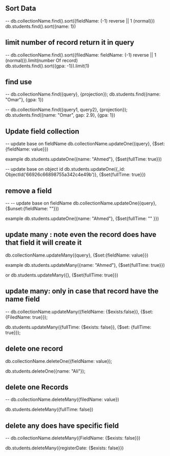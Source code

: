 
## Sort Data

-- db.collectionName.find().sort({fieldName: (-1) reverse || 1 (normal)})
   db.students.find().sort({name: 1})

## limit number of record return it in query
-- db.collectionName.find().sort({filedName: fieldName: (-1) reverse || 1 (normal)}).limit(number Of record)  
   db.students.find().sort({gpa: -1}).limit(1)


## find use

-- 
   db.collectionName.find({query}, {projection});
   db.students.find({name: "Omar"}, {gpa: 1})

-- db.collectionName.find({query1, query2}, {projection});
   db.students.find({name: "Omar", gap: 2.9}, {gpa: 1})


## Update field collection

-- update base on fieldName
   db.collectionName.updateOne({query}, {$set:{fieldName: value}})

   example
   db.students.updateOne({name: "Ahmed"}, {$set{fullTime: true}})

-- update base on object id
   db.students.updateOne({_id: ObjectId('66926c66898755a342c4e49b')}, {$set{fullTime: true}})


## remove a field

-- -- update base on fieldName
   db.collectionName.updateOne({query}, {$unset:{fieldName: ""}})

   example
   db.students.updateOne({name: "Ahmed"}, {$set{fullTime: "" }})


## update many : note even the record does have that field it will create it
   db.collectionName.updateMany({query}, {$set:{fieldName: value}})

   example
   db.students.updateMany({name: "Ahmed"}, {$set{fullTime: true}})

   or 
    db.students.updateMany({}, {$set{fullTime: true}})


## update many: only in case that record have the name field

-- db.collectionName.updateMany({fieldName: {$exists:false}}, {$set: {FiledName: true}});

   db.students.updateMany({fullTime: {$exists: false}}, {$set: {fullTime: true}});



## delete one record

db.collectionName.deleteOne({fieldName: value});

db.students.deleteOne({name: "Ali"});


## delete one Records

-- db.collectionName.deleteMany({filedName: value})

   db.students.deleteMany({fullTime: false})

## delete any does have specific field

-- db.collectionName.deleteMany({FieldName: {$exists: false}})

   db.students.deleteMany({registerDate: {$exists: false}})